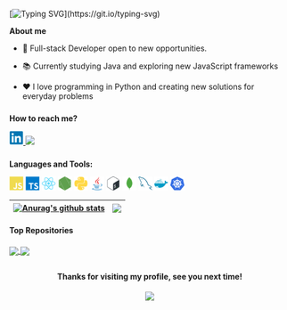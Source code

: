[![Typing SVG](https://readme-typing-svg.demolab.com?font=Fira+Code&pause=1000&color=58A6FF&width=435&lines=Hi+there%2C+I'm+Jo%C3%A3o+Victor%F0%9F%91%8B%F0%9F%8F%BC;Welcome+to+my+Github+Profile!)](https://git.io/typing-svg)

**About me**

- 💼 Full-stack Developer open to new opportunities.

- 📚 Currently studying Java and exploring new JavaScript frameworks

- ❤️ I love programming in Python and creating new solutions for everyday problems

###

**How to reach me?**

<a href="https://www.linkedin.com/in/joao-victor-ferreira-da-silva/">
  <code><img src="https://raw.githubusercontent.com/devicons/devicon/master/icons/linkedin/linkedin-original.svg" height="25"/></code>
</a>
<a href="mailto:jvictorfsilva@gmail.com">
  <code><img src="https://upload.wikimedia.org/wikipedia/commons/7/7e/Gmail_icon_%282020%29.svg" height="18"/></code>
</a>

###

**Languages and Tools:**

<code><img height="25" src="https://raw.githubusercontent.com/devicons/devicon/master/icons/javascript/javascript-plain.svg"></code>
<code><img height="25" src="https://raw.githubusercontent.com/devicons/devicon/master/icons/typescript/typescript-plain.svg"></code>
<code><img height="25" src="https://raw.githubusercontent.com/devicons/devicon/master/icons/react/react-original.svg"></code>
<code><img height="25" src="https://raw.githubusercontent.com/devicons/devicon/master/icons/nodejs/nodejs-plain.svg"></code>
<code><img height="25" src="https://raw.githubusercontent.com/devicons/devicon/master/icons/python/python-plain.svg"></code>
<code><img height="25" src="https://raw.githubusercontent.com/devicons/devicon/master/icons/java/java-original.svg"></code>
<code><img height="25" color="white" src="https://raw.githubusercontent.com/devicons/devicon/master/icons/bash/bash-original.svg"></code>
<code><img height="25" src="https://raw.githubusercontent.com/devicons/devicon/master/icons/mongodb/mongodb-plain.svg"></code>
<code><img height="25" src="https://raw.githubusercontent.com/devicons/devicon/master/icons/mysql/mysql-original.svg"></code>
<code><img height="25" src="https://raw.githubusercontent.com/devicons/devicon/master/icons/docker/docker-plain.svg"></code>
<code><img height="25" src="https://raw.githubusercontent.com/devicons/devicon/master/icons/kubernetes/kubernetes-plain.svg"></code>

| <a href="https://github.com/jvictorfsilva"><img align="center" src="https://github-readme-stats.vercel.app/api?username=jvictorfsilva&show_icons=true&theme=github_dark&include_all_commits=true&count_private=true" alt="Anurag's github stats" /></a> | <a href="https://github.com/jvictorfsilva"><img align="center" src="https://github-readme-stats.vercel.app/api/top-langs/?username=jvictorfsilva&layout=compact&langs_count=6&theme=github_dark" /></a> |
| ------------------------------------------------------------------------------------------------------------------------------------------------------------------------------------------------------------------------------------------------------- | ------------------------------------------------------------------------------------------------------------------------------------------------------------------------------------------------------- |

#### Top Repositories

<a href="https://github.com/https://github.com/jvictorfsilva/Slime-Disorder">
  <img align="center" src="https://github-readme-stats.vercel.app/api/pin/?username=jvictorfsilva&repo=Slime-Disorder&theme=github_dark" />
</a>
<a href="https://github.com/jvictorfsilva/tower-defense-pathfinder">
  <img align="center" src="https://github-readme-stats.vercel.app/api/pin/?username=jvictorfsilva&repo=tower-defense-pathfinder&theme=github_dark" />
</a>   
  
  ##
  
<h4 align="center">Thanks for visiting my profile, see you next time!</h4>
<p align="center">
  <img src="https://profile-counter.glitch.me/jvictorfsilva/count.svg" />
</p>
